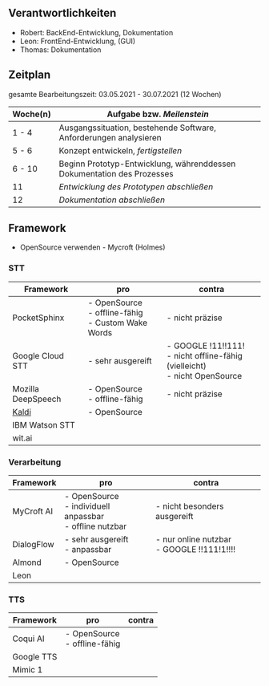 ## Verantwortlichkeiten

- Robert: BackEnd-Entwicklung, Dokumentation
- Leon: FrontEnd-Entwicklung, (GUI)
- Thomas: Dokumentation



## Zeitplan

gesamte Bearbeitungszeit: 03.05.2021 - 30.07.2021 (12 Wochen)

| Woche(n) | Aufgabe bzw. _Meilenstein_                                   |
| -------- | ------------------------------------------------------------ |
| 1 - 4    | Ausgangssituation, bestehende Software, Anforderungen analysieren |
| 5 -  6   | Konzept entwickeln, _fertigstellen_                          |
| 6 - 10   | Beginn Prototyp-Entwicklung, währenddessen Dokumentation des Prozesses |
| 11       | _Entwicklung des Prototypen abschließen_                     |
| 12       | _Dokumentation abschließen_                                  |



## Framework

- OpenSource verwenden - Mycroft (Holmes)



### STT

| Framework                                                    | pro                                                        | contra                                                       |
| ------------------------------------------------------------ | ---------------------------------------------------------- | ------------------------------------------------------------ |
| PocketSphinx                                                 | - OpenSource<br />- offline-fähig<br />- Custom Wake Words | - nicht präzise                                              |
| Google Cloud STT                                             | - sehr ausgereift                                          | - GOOGLE !11!!111!<br />- nicht offline-fähig (vielleicht)<br />- nicht OpenSource |
| Mozilla DeepSpeech                                           | - OpenSource<br />- offline-fähig                          | - nicht präzise                                              |
| [Kaldi](http://publications.idiap.ch/downloads/papers/2012/Povey_ASRU2011_2011.pdf) | - OpenSource                                               |                                                              |
| IBM Watson STT                                               |                                                            |                                                              |
| wit.ai                                                       |                                                            |                                                              |

### Verarbeitung

| Framework  | pro                                                          | contra                                         |
| ---------- | ------------------------------------------------------------ | ---------------------------------------------- |
| MyCroft AI | - OpenSource<br />- individuell anpassbar<br />- offline nutzbar | - nicht besonders ausgereift                   |
| DialogFlow | - sehr ausgereift<br />- anpassbar                           | - nur online nutzbar<br />- GOOGLE !!111!1!!!! |
| Almond     | - OpenSource                                                 |                                                |
| Leon       |                                                              |                                                |

### TTS

| Framework  | pro                               | contra |
| ---------- | --------------------------------- | ------ |
| Coqui AI   | - OpenSource<br />- offline-fähig |        |
| Google TTS |                                   |        |
| Mimic 1    |                                   |        |

